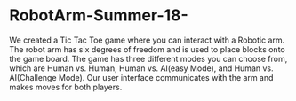 # RobotArm-Summer-18-
We created a Tic Tac Toe game where you can interact with a Robotic arm. The robot arm has six degrees of freedom and is used to place blocks onto the game board. The game has three different modes you can choose from, which are Human vs. Human, Human vs. AI(easy Mode), and Human vs. AI(Challenge Mode). Our user interface communicates with the arm and makes moves for both players.
